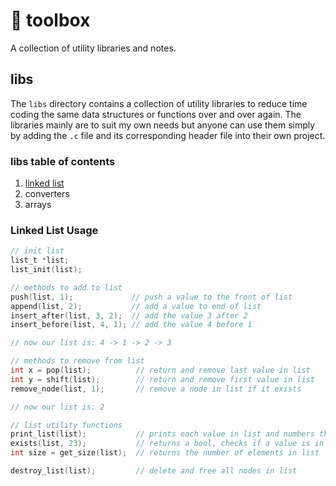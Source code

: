 # 🧰 toolbox

A collection of utility libraries and notes.

## libs
The `libs` directory contains a collection of utility libraries to reduce time coding the same data structures or functions over and over again. The libraries mainly are to suit my own needs but anyone can use them simply by adding the `.c` file and its corresponding header file into their own project.

### libs table of contents
1. [linked list](https://github.com/breakthatbass/toolbox/tree/master/libs/lists)
2. converters
3. arrays

### Linked List Usage
```C
// init list
list_t *list;
list_init(list);

// methods to add to list
push(list, 1);             // push a value to the front of list
append(list, 2);           // add a value to end of list
insert_after(list, 3, 2);  // add the value 3 after 2
insert_before(list, 4, 1); // add the value 4 before 1

// now our list is: 4 -> 1 -> 2 -> 3 

// methods to remove from list
int x = pop(list);          // return and remove last value in list
int y = shift(list);        // return and remove first value in list
remove_node(list, 1);       // remove a node in list if it exists

// now our list is: 2

// list utility functions
print_list(list);           // prints each value in list and numbers them
exists(list, 23);           // returns a bool, checks if a value is in list
int size = get_size(list);  // returns the number of elements in list

destroy_list(list);         // delete and free all nodes in list

```
